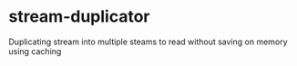 # stream-duplicator
Duplicating stream into multiple steams to read without saving on memory using caching
